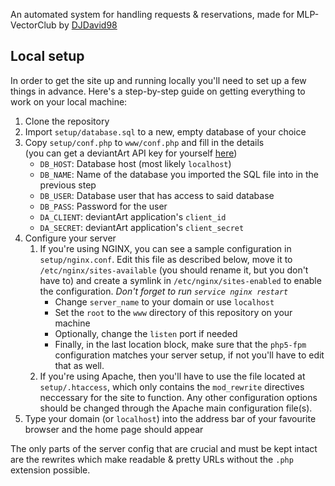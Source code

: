 An automated system for handling requests & reservations, made for MLP-VectorClub by [DJDavid98](http://djdavid98.eu)

## Local setup

In order to get the site up and running locally you'll need to set up a few things in advance. Here's a step-by-step guide on getting everything to work on your local machine:

1. Clone the repository
2. Import `setup/database.sql` to a new, empty database of your choice
3. Copy `setup/conf.php` to `www/conf.php` and fill in the details<br>(you can get a deviantArt API key for yourself [here](http://www.deviantart.com/developers/register))
	- `DB_HOST`: Database host (most likely `localhost`)
	- `DB_NAME`: Name of the database you imported the SQL file into in the previous step
	- `DB_USER`: Database user that has access to said database
	- `DB_PASS`: Password for the user
	- `DA_CLIENT`: deviantArt application's `client_id`
	- `DA_SECRET`: deviantArt application's `client_secret`
4. Configure your server
    1. If you're using NGINX, you can see a sample configuration in `setup/nginx.conf`. Edit this file as described below, move it to `/etc/nginx/sites-available` (you should rename it, but you don't have to) and create a symlink in `/etc/nginx/sites-enabled` to enable the configuration. *Don't forget to run `service nginx restart`*
        - Change `server_name` to your domain or use `localhost`
        - Set the `root` to the `www` directory of this repository on your machine
        - Optionally, change the `listen` port if needed
        - Finally, in the last location block, make sure that the `php5-fpm` configuration matches your server setup, if not you'll have to edit that as well.
    2. If you're using Apache, then you'll have to use the file located at `setup/.htaccess`, which only contains the `mod_rewrite` directives neccessary for the site to function. Any other configuration options should be changed through the Apache main configuration file(s).
5. Type your domain (or `localhost`) into the address bar of your favourite browser and the home page should appear

The only parts of the server config that are crucial and must be kept intact are the rewrites which make readable & pretty URLs without the `.php` extension possible.